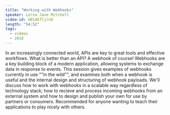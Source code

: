 ```yaml
---
title: "Working with Webhooks"
speaker: Lorna Jane Mitchell
video-id: kBlmEfljrn0
length: "54:52"
tags:
  - videos
  - 2018
---
```


In an increasingly connected world, APIs are key to great tools and effective workflows. What is better than an API? A webhook of course! Webhooks are a key building block of a modern application, allowing systems to exchange data in response to events. This session gives examples of webhooks currently in use ""in the wild"", and examines both when a webhook is useful and the internal design and structuring of webhook payloads. We'll discuss how to work with webhooks in a scalable way regardless of technology stack; how to recieve and process incoming webhooks from an external system and how to design and publish your own for use by partners or consumers. Recommended for anyone wanting to teach their applications to play nicely with others.
